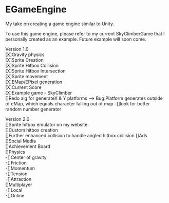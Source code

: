 # EGameEngine
My take on creating a game engine similar to Unity.

To use this game engine, please refer to my current SkyClimberGame that I personally created as an example. Future example will soon come.    

Version 1.0   
[X]Gravity physics   
[X]Sprite Creation  
[X]Sprite Hitbox Collision   
[X]Sprite Hitbox Intersection    
[X]Sprite movement  
[X]EMap/EPixel generation  
[X]Current Score  
[X]Example game - SkyClimber  
[]Redo alg for generateX & Y platforms --> Bug:Platform generates outside of eMap, which equals character falling out of map
-[]look for better random number generator

Version 2.0  
[]Sprite hitbox emulator on my website   
[]Custom hitbox creation  
[]Further enhanced collision to handle angled hitbox collision 
[]Ads  
[]Social Media  
[]Achievement Board  
[]Physics  
-[]Center of gravity  
-[]Friction  
-[]Momentum  
-[]Tension  
-[]Attraction   
[]Multiplayer  
-[]Local  
-[]Online  
